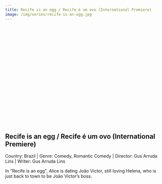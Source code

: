 ```yaml
---
title: Recife is an egg / Recife é um ovo (International Premiere) 
image: /img/series/recife-is-an-egg.jpg
---
```

<iframe width="560" height="315" src="" frameborder="0" allow="accelerometer; autoplay; encrypted-media; gyroscope; picture-in-picture" allowfullscreen></iframe>

## Recife is an egg / Recife é um ovo (International Premiere) 
Country: Brazil | Genre: Comedy, Romantic Comedy | Director: Gus Arruda Lins  | Writer: Gus Arruda Lins

In "Recife is an egg", Alice is dating João Victor, still loving Helena, who is just back to town to be João Victor’s boss.